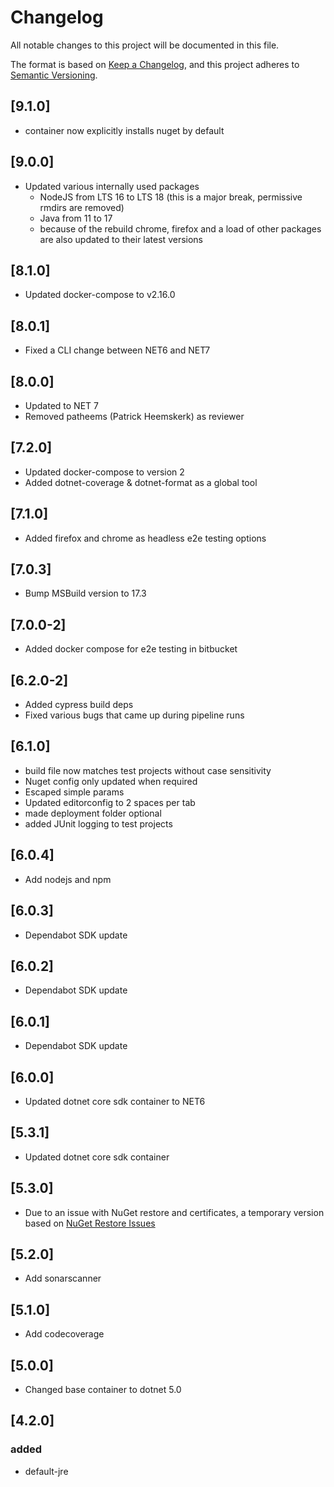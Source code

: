 # Changelog

All notable changes to this project will be documented in this file.

The format is based on [Keep a Changelog](https://keepachangelog.com/en/1.0.0/),
and this project adheres to [Semantic Versioning](https://semver.org/spec/v2.0.0.html).

## [9.1.0]

- container now explicitly installs nuget by default

## [9.0.0]

- Updated various internally used packages
  - NodeJS from LTS 16 to LTS 18 (this is a major break, permissive rmdirs are removed)
  - Java from 11 to 17
  - because of the rebuild chrome, firefox and a load of other packages are also updated to their latest versions

## [8.1.0]

- Updated docker-compose to v2.16.0

## [8.0.1]

- Fixed a CLI change between NET6 and NET7

## [8.0.0]

- Updated to NET 7
- Removed patheems (Patrick Heemskerk) as reviewer

## [7.2.0]

- Updated docker-compose to version 2
- Added dotnet-coverage & dotnet-format as a global tool

## [7.1.0]

- Added firefox and chrome as headless e2e testing options

## [7.0.3]

- Bump MSBuild version to 17.3

## [7.0.0-2]

- Added docker compose for e2e testing in bitbucket

## [6.2.0-2]

- Added cypress build deps
- Fixed various bugs that came up during pipeline runs

## [6.1.0]

- build file now matches test projects without case sensitivity
- Nuget config only updated when required
- Escaped simple params
- Updated editorconfig to 2 spaces per tab
- made deployment folder optional
- added JUnit logging to test projects

## [6.0.4]

- Add nodejs and npm

## [6.0.3]

- Dependabot SDK update

## [6.0.2]

- Dependabot SDK update

## [6.0.1]

- Dependabot SDK update

## [6.0.0]

- Updated dotnet core sdk container to NET6

## [5.3.1]

- Updated dotnet core sdk container

## [5.3.0]

- Due to an issue with NuGet restore and certificates, a temporary version based on [NuGet Restore Issues](https://github.com/NuGet/Announcements/issues/49)

## [5.2.0]

- Add sonarscanner

## [5.1.0]

- Add codecoverage

## [5.0.0]

- Changed base container to dotnet 5.0

## [4.2.0]

### added

- default-jre
